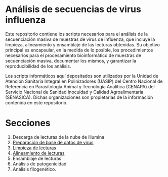 # Análisis de secuencias de virus influenza
Este repositorio contiene los scripts necesarios para el análisis de la secuenciación masiva de muestras de virus de influenza, que incluye la limpieza, alineamiento y ensamblaje de las lecturas obtenidas. Su objetivo principal es encapsular, en la medida de lo posible, los procedimientos necesarios para el procesamiento bioinformático de muestras de secuenciación masiva, documentar los mismos, y garantizar la reproducibilidad de los análisis.  

Los scripts informáticos aquí depositados son utilizados por la Unidad de Atención Sanitaria Integral en Polinizadores (UASIP) del Centro Nacional de Referencia en Parasitología Animal y Tecnología Analítica (CENAPA) del Servicio Nacional de Sanidad Inocuidad y Calidad Agroalimentaria (SENASICA). Dichas organizaciones son propietarias de la información contenida en este repositorio.

# Secciones
1. Descarga de lecturas de la nube de Illumina
2. [Preparación de base de datos de virus](https://github.com/Procedimientos-UASIP/analisis_influenza/blob/main/CONTENT/02_creaci%C3%B3n_base_de_datos.md)
3. [Limpieza de lecturas](https://github.com/Procedimientos-UASIP/analisis_influenza/blob/main/CONTENT/03_limpieza_lecturas.md)
4. [Alineamiento de lecturas](https://github.com/Procedimientos-UASIP/analisis_influenza/blob/main/CONTENT/04_alineamientos.md)
5. Ensamblaje de lecturas
6. Análisis de patogenicidad
7. Análisis filogenético.
